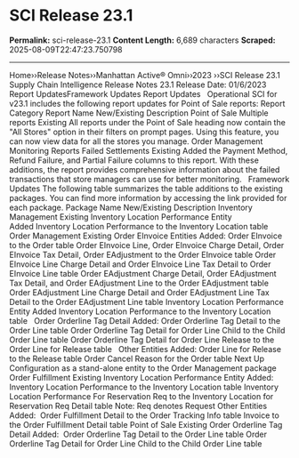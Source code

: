 # SCI Release 23.1

**Permalink:** sci-release-23.1
**Content Length:** 6,689 characters
**Scraped:** 2025-08-09T22:47:23.750798

---

Home&rsaquo;&rsaquo;Release Notes&rsaquo;&rsaquo;Manhattan Active® Omni&rsaquo;&rsaquo;2023 ››SCI Release 23.1 Supply Chain Intelligence Release Notes 23.1 Release Date: 01/6/2023 &nbsp; Report UpdatesFramework Updates Report Updates &nbsp; Operational SCI for v23.1 includes the following report updates for Point of Sale reports: Report Category Report Name New/Existing Description Point of Sale Multiple reports Existing All reports under the Point of Sale heading now contain the &quot;All Stores&quot; option in their filters on prompt pages. Using this feature, you can now view data for all the stores you manage. Order Management Monitoring Reports Failed Settlements Existing Added the Payment Method, Refund Failure, and Partial Failure columns to this report. With these additions, the report provides comprehensive information about the failed transactions that store managers can use for better monitoring. &nbsp; Framework Updates The following table summarizes the table additions to the existing packages. You can find more information by accessing the link provided for each package. Package Name New/Existing Description Inventory Management Existing Inventory Location Performance Entity Added&nbsp;Inventory Location Performance&nbsp;to the Inventory Location table Order Management Existing Order EInvoice Entities Added: Order EInvoice to the Order table Order EInvoice Line,&nbsp;Order EInvoice Charge Detail,&nbsp;Order EInvoice Tax Detail,&nbsp;Order EAdjustment to the Order EInvoice table Order EInvoice Line Charge Detail and Order EInvoice Line Tax Detail to Order EInvoice Line table Order EAdjustment Charge Detail,&nbsp;Order EAdjustment Tax Detail, and&nbsp;Order EAdjustment Line to the Order EAdjustment table Order EAdjustment Line Charge Detail and&nbsp;Order EAdjustment Line Tax Detail to the Order EAdjustment Line table Inventory Location Performance Entity Added&nbsp;Inventory Location Performance&nbsp;to the Inventory Location table &nbsp; Order Orderline Tag Detail Added: Order Orderline Tag Detail&nbsp;to the Order Line table Order Orderline Tag Detail for Order Line Child to the&nbsp;Child Order Line table Order Orderline Tag Detail for Order Line Release&nbsp;to the Order Line for Release table &nbsp; Other Entities Added: Order Line for Release to the Release table Order Cancel Reason for the Order table Next Up Configuration as a stand-alone entity to the Order Management package Order Fulfillment Existing Inventory Location Performance Entity Added: Inventory Location Performance to the Inventory Location table Inventory Location Performance For Reservation Req to the&nbsp;Inventory Location for Reservation Req Detail table Note: Req denotes Request Other Entities Added: &nbsp;Order Fulfillment Detail to the Order Tracking Info table Invoice to the Order Fulfillment Detail table Point of Sale Existing Order Orderline Tag Detail Added:&nbsp; Order Orderline Tag Detail to the Order Line table Order Orderline Tag Detail for Order Line Child&nbsp;to the Child Order Line table